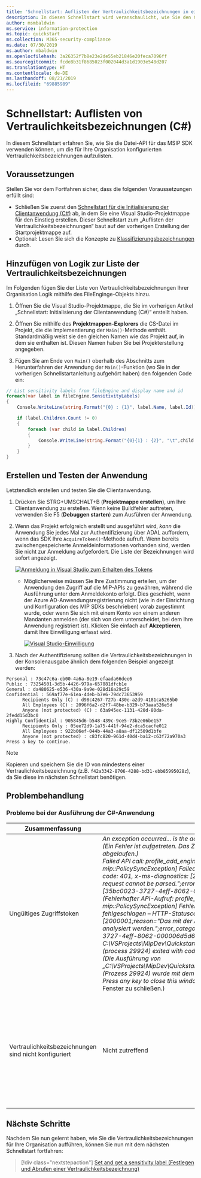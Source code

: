 ```yaml
---
title: 'Schnellstart: Auflisten der Vertraulichkeitsbezeichnungen in einem MSIP-Mandanten (Microsoft Information Protection) mithilfe des C#-Wrappers für das MSIP SDK'
description: In diesen Schnellstart wird veranschaulicht, wie Sie den C#-Wrapper für das Microsoft Information Protection SDK nutzen können, um die Vertraulichkeitsbezeichnungen in Ihrem Mandanten aufzulisten.
author: msmbaldwin
ms.service: information-protection
ms.topic: quickstart
ms.collection: M365-security-compliance
ms.date: 07/30/2019
ms.author: mbaldwin
ms.openlocfilehash: 3a26352f7b8e23e2de55eb21846e20feca7096ff
ms.sourcegitcommit: fcde8b31f8685023f002044d3a1d1903e548d207
ms.translationtype: HT
ms.contentlocale: de-DE
ms.lasthandoff: 08/21/2019
ms.locfileid: "69885989"
---
```

# <a name="quickstart-list-sensitivity-labels-c"></a>Schnellstart: Auflisten von Vertraulichkeitsbezeichnungen (C#)

In diesem Schnellstart erfahren Sie, wie Sie die Datei-API für das MSIP SDK verwenden können, um die für Ihre Organisation konfigurierten Vertraulichkeitsbezeichnungen aufzulisten.

## <a name="prerequisites"></a>Voraussetzungen

Stellen Sie vor dem Fortfahren sicher, dass die folgenden Voraussetzungen erfüllt sind:

- Schließen Sie zuerst den [Schnellstart für die Initialisierung der Clientanwendung (C#)](quick-app-initialization-csharp.md) ab, in dem Sie eine Visual Studio-Projektmappe für den Einstieg erstellen. Dieser Schnellstart zum „Auflisten der Vertraulichkeitsbezeichnungen“ baut auf der vorherigen Erstellung der Startprojektmappe auf.
- Optional: Lesen Sie sich die Konzepte zu [Klassifizierungsbezeichnungen](concept-classification-labels.md) durch.

## <a name="add-logic-to-list-the-sensitivity-labels"></a>Hinzufügen von Logik zur Liste der Vertraulichkeitsbezeichnungen

Im Folgenden fügen Sie der Liste von Vertraulichkeitsbezeichnungen Ihrer Organisation Logik mithilfe des FileEnginge-Objekts hinzu. 

1. Öffnen Sie die Visual Studio-Projektmappe, die Sie im vorherigen Artikel „Schnellstart: Initialisierung der Clientanwendung (C#)“ erstellt haben.

2. Öffnen Sie mithilfe des **Projektmappen-Explorers** die CS-Datei im Projekt, die die Implementierung der `Main()`-Methode enthält. Standardmäßig weist sie den gleichen Namen wie das Projekt auf, in dem sie enthalten ist. Diesen Namen haben Sie bei Projekterstellung angegeben. 

3. Fügen Sie am Ende von `Main()` oberhalb des Abschnitts zum Herunterfahren der Anwendung der `Main()`-Funktion (wo Sie in der vorherigen Schnellstartanleitung aufgehört haben) den folgenden Code ein:

  ```csharp
  // List sensitivity labels from fileEngine and display name and id  
  foreach(var label in fileEngine.SensitivityLabels)
  {
      Console.WriteLine(string.Format("{0} : {1}", label.Name, label.Id));

      if (label.Children.Count != 0)
      {
          foreach (var child in label.Children)
          {
              Console.WriteLine(string.Format("{0}{1} : {2}", "\t",child.Name, child.Id));
          }
      }
  }
  ```

## <a name="build-and-test-the-application"></a>Erstellen und Testen der Anwendung

Letztendlich erstellen und testen Sie die Clientanwendung.

1. Drücken Sie STRG+UMSCHALT+B (**Projektmappe erstellen**), um Ihre Clientanwendung zu erstellen. Wenn keine Buildfehler auftreten, verwenden Sie F5 (**Debuggen starten**) zum Ausführen der Anwendung.

2. Wenn das Projekt erfolgreich erstellt und ausgeführt wird, *kann* die Anwendung Sie jedes Mal zur Authentifizierung über ADAL auffordern, wenn das SDK Ihre `AcquireToken()`-Methode aufruft. Wenn bereits zwischengespeicherte Anmeldeinformationen vorhanden sind, werden Sie nicht zur Anmeldung aufgefordert. Die Liste der Bezeichnungen wird sofort angezeigt. 

     [![Anmeldung in Visual Studio zum Erhalten des Tokens](media/quick-file-list-labels-cpp/acquire-token-sign-in.png)](media/quick-file-list-labels-cpp/acquire-token-sign-in.png#lightbox)

   - Möglicherweise müssen Sie Ihre Zustimmung erteilen, um der Anwendung den Zugriff auf die MIP-APIs zu gewähren, während die Ausführung unter dem Anmeldekonto erfolgt. Dies geschieht, wenn der Azure AD-Anwendungsregistrierung nicht (wie in der Einrichtung und Konfiguration des MIP SDKs beschrieben) vorab zugestimmt wurde, oder wenn Sie sich mit einem Konto von einem anderen Mandanten anmelden (der sich von dem unterscheidet, bei dem Ihre Anwendung registriert ist). Klicken Sie einfach auf **Akzeptieren**, damit Ihre Einwilligung erfasst wird.

     [![Visual Studio-Einwilligung](media/quick-file-list-labels-cpp/acquire-token-sign-in-consent.png)](media/quick-file-list-labels-cpp/acquire-token-sign-in-consent.png#lightbox)

3. Nach der Authentifizierung sollten die Vertraulichkeitsbezeichnungen in der Konsolenausgabe ähnlich dem folgenden Beispiel angezeigt werden:

  ```console
  Personal : 73c47c6a-eb00-4a6a-8e19-efaada66dee6
  Public : 73254501-3d5b-4426-979a-657881dfcb1e
  General : da480625-e536-430a-9a9e-028d16a29c59
  Confidential : 569af77e-61ea-4deb-b7e6-79dc73653959
        Recipients Only (C) : d98c4267-727b-430e-a2d9-4181ca5265b0
        All Employees (C) : 2096f6a2-d2f7-48be-b329-b73aaa526e5d
        Anyone (not protected) (C) : 63a945ec-1131-420d-80da-2fedd15d3bc0
  Highly Confidential : 905845d6-b548-439c-9ce5-73b2e06be157
        Recipients Only : 05ee72d9-1a75-441f-94e2-dca5cacfe012
        All Employees : 922b06ef-044b-44a3-a8aa-df12509d1bfe
        Anyone (not protected) : c83fc820-961d-40d4-ba12-c63f72a970a3
  Press a key to continue.
  ```

   > [!NOTE]
   > Kopieren und speichern Sie die ID von mindestens einer Vertraulichkeitsbezeichnung (z.B. `f42a3342-8706-4288-bd31-ebb85995028z`), da Sie diese im nächsten Schnellstart benötigen.

## <a name="troubleshooting"></a>Problembehandlung

### <a name="problems-during-execution-of-c-application"></a>Probleme bei der Ausführung der C#-Anwendung

| Zusammenfassung | Fehlermeldung | Lösung |
|---------|---------------|----------|
| Ungültiges Zugriffstoken | *An exception occurred... is the access token incorrect/expired?<br> (Ein Fehler ist aufgetreten. Das Zugriffstoken ist möglicherweise falsch oder abgelaufen.)<br>Failed API call: profile_add_engine_async Failed with: [class mip::PolicySyncException] Failed acquiring policy, Request failed with http status code: 401, x-ms-diagnostics: [2000001;reason="OAuth token submitted with the request cannot be parsed.";error_category="invalid_token"], correlationId:[35bc0023-3727-4eff-8062-000006d5d672]'<br> (Fehlerhafter API-Aufruf: profile_add_engine_async Fehler: [class mip::PolicySyncException] Fehler beim Abrufen der Richtlinie, Anforderung fehlgeschlagen – HTTP-Statuscode: 401, x-ms-diagnostics: [2000001;reason="Das mit der Anforderung übermittelte OAuth-Token kann nicht analysiert werden.";error_category="invalid_token"], correlationId:[35bc0023-3727-4eff-8062-000006d5d672])<br>C:\VSProjects\MipDev\Quickstarts\AppInitialization\x64\Debug\AppInitialization.exe (process 29924) exited with code 0.<br> (Die Ausführung von „C:\VSProjects\MipDev\Quickstarts\AppInitialization\x64\Debug\AppInitialization.exe“ (Prozess 29924) wurde mit dem Code 0 beendet.)<br>Press any key to close this window . . .* (Drücken Sie eine beliebige Taste, um dieses Fenster zu schließen.) | Wenn Ihr Projekt erfolgreich erstellt wird und dennoch eine Ausgabe ähnlich der linken angezeigt wird, enthält Ihre `AcquireOAuth2Token()`-Methode wahrscheinlich ein ungültiges oder abgelaufenes Token. Navigieren Sie zurück zu [Erstellen und Testen der Anwendung](#build-and-test-the-application), stellen Sie das Zugriffstoken wieder her, aktualisieren Sie `AcquireOAuth2Token()` erneut, und führen Sie die Tests und die Erstellung erneut durch. Sie können das Token und dessen Ansprüche auch untersuchen und überprüfen, indem Sie die einseitige Webanwendung [jwt.ms](https://jwt.ms/) verwenden. |
| Vertraulichkeitsbezeichnungen sind nicht konfiguriert | Nicht zutreffend | Wenn Ihr Projekt erfolgreich erstellt wird, Sie aber keine Ausgabe im Konsolenfenster erhalten, stellen Sie sicher, dass die Vertraulichkeitsbezeichnungen Ihrer Organisation ordnungsgemäß konfiguriert sind. Ausführliche Informationen finden Sie unter „Definieren des Bezeichnungsschemas und der Schutzeinstellungen“ im Artikel zur [Einrichtung und Konfiguration des MIP SDKs](setup-configure-mip.md).  |

## <a name="next-steps"></a>Nächste Schritte

Nachdem Sie nun gelernt haben, wie Sie die Vertraulichkeitsbezeichnungen für Ihre Organisation aufführen, können Sie nun mit dem nächsten Schnellstart fortfahren:

> [!div class="nextstepaction"]
> [Set and get a sensitivity label (Festlegen und Abrufen einer Vertraulichkeitsbezeichnung)](quick-file-set-get-label-csharp.md)
